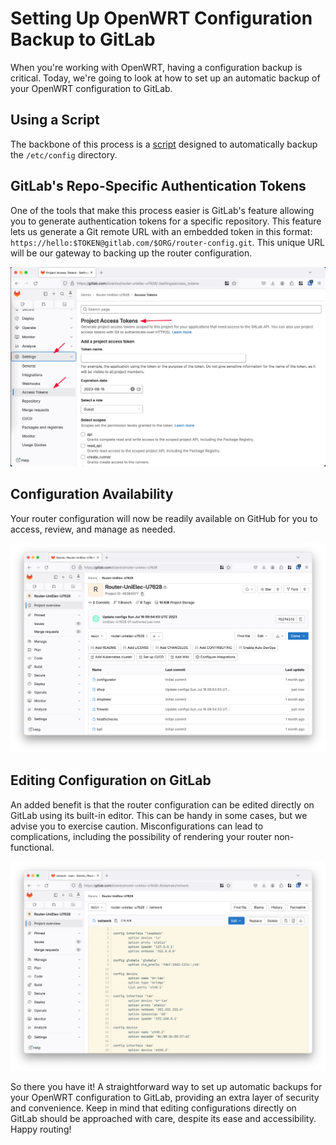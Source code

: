 # Setting Up OpenWRT Configuration Backup to GitLab

When you're working with OpenWRT, having a configuration backup is critical. Today, we're going to look at how to set up an automatic backup of your OpenWRT configuration to GitLab.

## Using a Script

The backbone of this process is a [script](https://github.com/dzianisv/utils/blob/9e4e60b40bd8f9628733c217eb41965cda9b8fee/bin/openwrt-configure-configuration-backup.sh#L48) designed to automatically backup the `/etc/config` directory.

## GitLab's Repo-Specific Authentication Tokens

One of the tools that make this process easier is GitLab's feature allowing you to generate authentication tokens for a specific repository. This feature lets us generate a Git remote URL with an embedded token in this format: `https://hello:$TOKEN@gitlab.com/$ORG/router-config.git`. This unique URL will be our gateway to backing up the router configuration.

![GitLab's Repo-Specific Authentication Tokens](../img/43c85410-080e-443f-bc41-ad8dfcbec5f2.webp)

## Configuration Availability

Your router configuration will now be readily available on GitHub for you to access, review, and manage as needed.

![Configuration Availability](../img/d469d44b-f4e8-4d11-937b-9633b0bcfe66.webp)

## Editing Configuration on GitLab

An added benefit is that the router configuration can be edited directly on GitLab using its built-in editor. This can be handy in some cases, but we advise you to exercise caution. Misconfigurations can lead to complications, including the possibility of rendering your router non-functional.

![Editing Configuration on GitLab](../img/5646128b-6d10-4132-bbbe-fadc769845d2.webp)

So there you have it! A straightforward way to set up automatic backups for your OpenWRT configuration to GitLab, providing an extra layer of security and convenience. Keep in mind that editing configurations directly on GitLab should be approached with care, despite its ease and accessibility. Happy routing!
